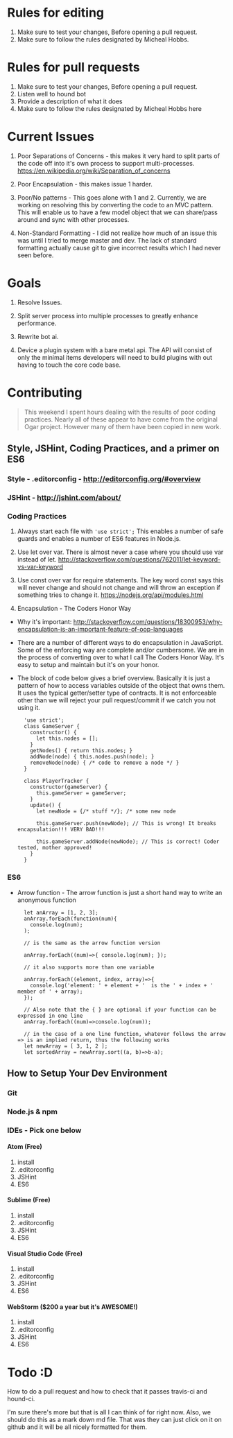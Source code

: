 #  Rules for editing

1. Make sure to test your changes, Before opening a pull request.
2. Make sure to follow the rules designated by Micheal Hobbs.

#  Rules for pull requests

1. Make sure to test your changes, Before opening a pull request.
2. Listen well to hound bot
3. Provide a description of what it does
4. Make sure to follow the rules designated by Micheal Hobbs here

# Current Issues

1. Poor Separations of Concerns - this makes it very hard to split parts of the code off into it's own process to support multi-processes. https://en.wikipedia.org/wiki/Separation_of_concerns

2. Poor Encapsulation - this makes issue 1 harder.

3. Poor/No patterns - This goes alone with 1 and 2. Currently, we are working on resolving this by converting the code to an MVC pattern. This will enable us to have a few model object that we can share/pass around and sync with other processes.
 
4. Non-Standard Formatting - I did not realize how much of an issue this was until I tried to merge master and dev. The lack of standard formatting actually cause git to give incorrect results which I had never seen before.
 
# Goals

1. Resolve Issues.

2. Split server process into multiple processes to greatly enhance performance.
 
3. Rewrite bot ai.

4. Device a plugin system with a bare metal api. The API will consist of only the minimal items developers will need to build plugins with out having to touch the core code base.


# Contributing
> This weekend I spent hours dealing with the results of poor coding practices. Nearly all of these appear to have come from the original Ogar project. However many of them have been copied in new work.

## Style, JSHint, Coding Practices, and a primer on ES6 

### Style - .editorconfig - http://editorconfig.org/#overview

### JSHint - http://jshint.com/about/

### Coding Practices

1. Always start each file with <code>'use strict';</code>  This enables a number of safe guards and enables a number of ES6 features in Node.js.

2. Use let over var. There is almost never a case where you should use var instead of let. http://stackoverflow.com/questions/762011/let-keyword-vs-var-keyword

3. Use const over var for require statements. The key word const says this will never change and should not change and will throw an exception if something tries to change it. https://nodejs.org/api/modules.html

4. Encapsulation - The Coders Honor Way 

* Why it's important: http://stackoverflow.com/questions/18300953/why-encapsulation-is-an-important-feature-of-oop-languages

* There are a number of different ways to do encapsulation in JavaScript. Some of the enforcing way are complete and/or cumbersome. We are in the process of converting over to what I call The Coders Honor Way. It's easy to setup and maintain but it's on your honor.

* The block of code below gives a brief overview. Basically it is just a pattern of how to access variables outside of the object that owns them. It uses the typical getter/setter type of contracts. It is not enforceable other than we will reject your pull request/commit if we catch you not using it. 

        'use strict';
        class GameServer {
          constructor() {
            let this.nodes = [];
          }
          getNodes() { return this.nodes; }
          addNode(node) { this.nodes.push(node); }
          removeNode(node) { /* code to remove a node */ }
        }
    
        class PlayerTracker {
          constructor(gameServer) {
            this.gameServer = gameServer;
          }
          update() {
            let newNode = {/* stuff */}; /* some new node
        
            this.gameServer.push(newNode); // This is wrong! It breaks encapsulation!!! VERY BAD!!!
    
            this.gameServer.addNode(newNode); // This is correct! Coder tested, mother approved!
          }
        }
        
### ES6

* Arrow function - The arrow function is just a short hand way to write an anonymous function
 
        let anArray = [1, 2, 3];
        anArray.forEach(function(num){ 
          console.log(num); 
        );
        
        // is the same as the arrow function version
        
        anArray.forEach((num)=>{ console.log(num); });
        
        // it also supports more than one variable
        
        anArray.forEach((element, index, array)=>{ 
          console.log('element: ' + element + '  is the ' + index + ' member of ' + array); 
        });
        
        // Also note that the { } are optional if your function can be expressed in one line
        anArray.forEach((num)=>console.log(num));
        
        // in the case of a one line function, whatever follows the arrow => is an implied return, thus the following works
        let newArray = [ 3, 1, 2 ];
        let sortedArray = newArray.sort((a, b)=>b-a);

## How to Setup Your Dev Environment

### Git

### Node.js & npm

### IDEs - Pick one below

#### Atom (Free)

1. install
2. .editorconfig
3. JSHint
4. ES6

#### Sublime (Free)

1. install
2. .editorconfig
3. JSHint
4. ES6

#### Visual Studio Code (Free)

1. install
2. .editorconfig
3. JSHint
4. ES6

#### WebStorm ($200 a year but it's AWESOME!)

1. install
2. .editorconfig
3. JSHint
4. ES6


# Todo :D
How to do a pull request and how to check that it passes travis-ci and hound-ci.

I'm sure there's more but that is all I can think of for right now. Also, we should do this as a mark down md file. That was they can just click on it on github and it will be all nicely formatted for them.
